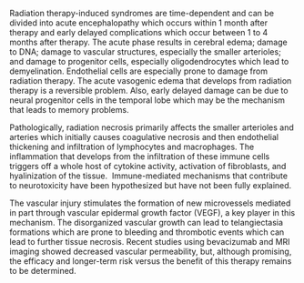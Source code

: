 Radiation therapy-induced syndromes are time-dependent and can be divided into acute encephalopathy which occurs within 1 month after therapy and early delayed complications which occur between 1 to 4 months after therapy. The acute phase results in cerebral edema; damage to DNA; damage to vascular structures, especially the smaller arterioles; and damage to progenitor cells, especially oligodendrocytes which lead to demyelination. Endothelial cells are especially prone to damage from radiation therapy. The acute vasogenic edema that develops from radiation therapy is a reversible problem. Also, early delayed damage can be due to neural progenitor cells in the temporal lobe which may be the mechanism that leads to memory problems.

Pathologically, radiation necrosis primarily affects the smaller arterioles and arteries which initially causes coagulative necrosis and then endothelial thickening and infiltration of lymphocytes and macrophages. The inflammation that develops from the infiltration of these immune cells triggers off a whole host of cytokine activity, activation of fibroblasts, and hyalinization of the tissue.  Immune-mediated mechanisms that contribute to neurotoxicity have been hypothesized but have not been fully explained.

The vascular injury stimulates the formation of new microvessels mediated in part through vascular epidermal growth factor (VEGF), a key player in this mechanism. The disorganized vascular growth can lead to telangiectasia formations which are prone to bleeding and thrombotic events which can lead to further tissue necrosis. Recent studies using bevacizumab and MRI imaging showed decreased vascular permeability, but, although promising, the efficacy and longer-term risk versus the benefit of this therapy remains to be determined.
